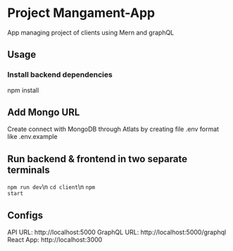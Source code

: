 # Project Mangament-App
App managing project of clients using Mern and graphQL

## Usage
### Install backend dependencies
npm install

## Add Mongo URL
Create connect with MongoDB through Atlats by creating file .env format like .env.example

## Run backend & frontend in two separate terminals
<code>npm run dev</code>\n
<code>cd client</code>\n
<code>npm start</code>

## Configs
API URL: http://localhost:5000
GraphQL URL: http://localhost:5000/graphql
React App: http://localhost:3000
